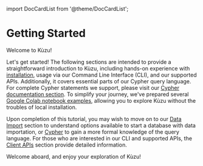import DocCardList from '@theme/DocCardList';

# Getting Started

Welcome to Kùzu!

Let's get started!
The following sections are intended to provide a straightforward introduction to Kùzu, including hands-on experience with [installation](./../installation.md), usage via our Command Line Interface (CLI), and our supported APIs.
Additionally, it covers essential parts of our Cypher query language.
For complete Cypher statements we support, please visit our [Cypher documentation section](../cypher).
To simplify your journey, we've prepared several [Google Colab notebook examples](./python#colab-notebooks), allowing you to explore Kùzu without the troubles of local installation.

Upon completion of this tutorial, you may wish to move on to our [Data Import](../data-import/) section to understand options available to start a database with data importation, or [Cypher](../cypher) to gain a more formal knowledge of the query language.
For those who are interested in our CLI and supported APIs, the [Client APIs](../client-apis) section provide detailed information.

Welcome aboard, and enjoy your exploration of Kùzu!

<DocCardList />
